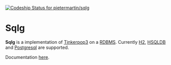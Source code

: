 [ ![Codeship Status for pietermartin/sqlg](https://app.codeship.com/projects/8d76eca0-de21-0134-65d6-666b8ac96438/status?branch=master)](https://app.codeship.com/projects/204650)

<style type="text/css">
 @import "http://154.65.43.238/css/status/externalStatus.css";
</style>

Sqlg
====

**Sqlg** is a implementation of [Tinkerpop3](https://github.com/apache/incubator-tinkerpop) on a [RDBMS](http://en.wikipedia.org/wiki/Relational_database_management_system).
Currently [H2](http://h2database.com/), [HSQLDB](http://hsqldb.org/) and [Postgresql](http://www.postgresql.org/) are supported.


Documentation [here](http://sqlg.org).

